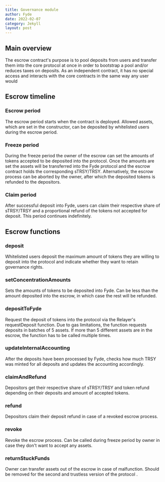 ```yaml
---
title: Governance module
author: Fyde  
date: 2022-02-07
category: Jekyll
layout: post
---
```


## Main overview

The escrow contract's purpose is to pool deposits from users and transfer them into the core protocol at once in order to bootstrap a pool and/or reduces taxes on deposits. As an independent contract, it has no special access and interacts with the core contracts in the same way any user would

## Escrow timeline

### Escrow period
The escrow period starts when the contract is deployed. Allowed assets, which are set in the constructor, can be deposited by whitelisted users during the escrow period.

### Freeze period
During the freeze period the owner of the escrow can set the amounts of tokens accepted to be deposited into the protocol. Once the amounts are set the assets will be transferred into the Fyde protocol and the escrow contract holds the corresponding sTRSY/TRSY. 
Alternatively, the escrow process can be aborted by the owner, after which the deposited tokens is refunded to the depositors.

### Claim period
After successful deposit into Fyde, users can claim their respective share of sTRSY/TRSY and a proportional refund of the tokens not accepted for deposit. This period continues indefinitely.

## Escrow functions

### deposit
Whitelisted users deposit the maximum amount of tokens they are willing to deposit into the protocol and indicate whether they want to retain governance rights.

### setConcentrationAmounts
Sets the amounts of tokens to be deposited into Fyde. Can be less than the amount deposited into the escrow, in which case the rest will be refunded.

### depositToFyde
Request the deposit of tokens into the protocol via the Relayer's requestDeposit function. Due to gas limitations, the function requests deposits in batches of 5 assets. If more than 5 different assets are in the escrow, the function has to be called multiple times.

### updateInternalAccounting
After the deposits have been processed by Fyde, checks how much TRSY was minted for all deposits and updates the accounting accordingly.

### claimAndRefund
Depositors get their respective share of sTRSY/TRSY and token refund depending on their deposits and amount of accepted tokens.

### refund
Depositors claim their deposit refund in case of a revoked escrow process.

### revoke
Revoke the escrow process. Can be called during freeze period by owner in case they don't want to accept any assets.

### returnStuckFunds
Owner can transfer assets out of the escrow in case of malfunction. Should be removed for the second and trustless version of the protocol .


